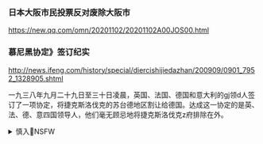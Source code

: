 ### 日本大阪市民投票反对废除大阪市
https://new.qq.com/omn/20201102/20201102A00JOS00.html

### 慕尼黑协定》签订纪实
http://news.ifeng.com/history/special/diercishijiedazhan/200909/0901_7952_1328905.shtml

一九三八年九月二十九日至三十日凌晨，英国、法国、德国和意大利的gj领d人签订了一项协定，将捷克斯洛伐克的苏台德地区割让给德国。达成这一协定的是英、法、德、意四国领导人，他们毫无顾忌地将捷克斯洛伐克z府排除在外。

<details><summary>慎入🔞NSFW</summary>

Not Safe For Work
![](https://upload.wikimedia.org/wikipedia/commons/thumb/d/d3/Biohazard_Symbol_Specification.png/210px-Biohazard_Symbol_Specification.png)

<details><summary><b>风险自理Use At Your Own Risk🈲</summary>

### 多国人士支持全grd常w会通过香港ga法
https://world.gmw.cn/2020-07/06/content_33969104.htm

</details>
</details>
